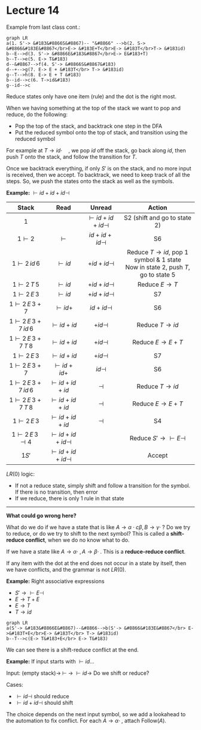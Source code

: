 # Lecture 14

Example from last class cont.:

```mermaid
graph LR
a(1. S'-> &#183&#8866S&#8867)-- "&#8866" -->b(2. S-> &#8866&#183E&#8867</br>E-> &#183E+T</br>E-> &#183T</br>T-> &#183id)
b--E-->d(3. S'-> &#8866E&#183&#8867</br>E-> E&#183+T)
b--T-->e(5. E-> T&#183)
d--&#8867-->f(4. S'-> &#8866S&#8867&#183)
d--+-->g(7. E-> E + &#183T</br> T-> &#183id)
g--T-->h(8. E-> E + T &#183)
b--id-->c(6. T->id&#183)
g--id-->c
```

Reduce states only have one item (rule) and the dot is the right most.

When we having something at the top of the stack we want to pop and reduce, do the following:

* Pop the top of the stack, and backtrack one step in the DFA
* Put the reduced symbol onto the top of stack, and transition using the reduced symbol

For example at $T\rightarrow id\cdot\quad$, we pop $id$ off the stack, go back along $id$, then push $T$ onto the stack, and follow the transition for $T$.

Once we backtrack everything, if only $S'$ is on the stack, and no more input is received, then we accept. To backtrack, we need to keep track of all the steps. So, we push the states onto the stack as well as the symbols.

**Example:** $\vdash id+id+id\dashv$

|         **Stack**          |           Read            |         Unread          |                            Action                            |
| :------------------------: | :-----------------------: | :---------------------: | :----------------------------------------------------------: |
|             1              |                           | $\vdash id+id+id\dashv$ |                 S2 (shift and go to state 2)                 |
|        $1\vdash 2$         |         $\vdash$          |    $id+id+id\dashv$     |                              S6                              |
|    $1\vdash 2\, id\,6$     |        $\vdash id$        |     $+id+id\dashv$      | Reduce $T\rightarrow id$, pop 1 symbol & 1 state<br />Now in state 2, push $T$, go to state 5 |
|     $1\vdash 2\, T\,5$     |        $\vdash id$        |     $+id+id\dashv$      |                   Reduce $E\rightarrow T$                    |
|     $1\vdash 2\,E\,3$      |        $\vdash id$        |     $+id+id\dashv$      |                              S7                              |
|    $1\vdash 2\,E\,3+7$     |       $\vdash id +$       |      $id+id\dashv$      |                              S6                              |
| $1\vdash 2\,E\,3+7\,id\,6$ |     $\vdash id + id$      |       $+id\dashv$       |                   Reduce $T\rightarrow id$                   |
| $1\vdash 2\,E\,3+7\,T\,8$  |     $\vdash id + id$      |       $+id\dashv$       |                 Reduce $E\rightarrow E + T$                  |
|     $1\vdash 2\,E\,3$      |     $\vdash id + id$      |       $+id\dashv$       |                              S7                              |
|    $1\vdash 2\,E\,3+7$     |     $\vdash id + id+$     |       $id \dashv$       |                              S6                              |
| $1\vdash 2\,E\,3+7\,id\,6$ |    $\vdash id + id+id$    |        $\dashv$         |                   Reduce $T\rightarrow id$                   |
| $1\vdash 2\,E\,3+7\,T\,8$  |    $\vdash id + id+id$    |        $\dashv$         |                  Reduce $E\rightarrow E+T$                   |
|     $1\vdash 2\,E\,3$      |    $\vdash id + id+id$    |        $\dashv$         |                              S4                              |
|  $1\vdash 2\,E\,3\dashv4$  | $\vdash id + id+id\dashv$ |                         |            Reduce $S'\rightarrow \vdash E\dashv$             |
|           $1S'$            | $\vdash id + id+id\dashv$ |                         |                            Accept                            |

$LR(0)$ logic:

* If not a reduce state, simply shift and follow a transition for the symbol. If there is no transition, then error
* If we reduce, there is only 1 rule in that state

---

**What could go wrong here?**

What do we do if we have a state that is like $A\rightarrow \alpha \cdot c\beta, B\rightarrow \gamma\cdot\;$? Do we try to reduce, or do we try to shift to the next symbol? This is called a **shift-reduce conflict**, when we do no know what to do.

If we have a state like $A\rightarrow \alpha\cdot\;, A\rightarrow \beta\cdot\;$. This is a **reduce-reduce conflict**.

If any item with the dot at the end does not occur in a state by itself, then we have conflicts, and the grammar is not $LR(0)$.

**Example:** Right associative expressions

* $S'\rightarrow\vdash E \dashv$
* $E\rightarrow T+E$
* $E\rightarrow T$
* $T \rightarrow id$

```mermaid
graph LR
a(S'-> &#183&#8866E&#8867)--&#8866-->b(S'-> &#8866&#183E&#8867</br> E->&#183T+E</br>E-> &#183T</br> T-> &#183id)
b--T-->c(E-> T&#183+E</br> E-> T&#183)
```

We can see there is a shift-reduce conflict at the end.

**Example:** If input starts with $\vdash id \dots$

Input: (empty stack)$\rightarrow \;\vdash \;\rightarrow \;\vdash id\rightarrow$ Do we shift or reduce?

Cases:

* $\vdash id \dashv$ should reduce
* $\vdash id + id \dashv$ should shift

The choice depends on the next input symbol, so we add a lookahead to the automation to fix conflict. For each $A\rightarrow \alpha\cdot\;$, attach $\text{Follow}(A)$.

